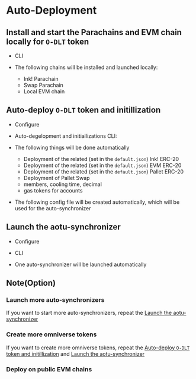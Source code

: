 # Auto-Deployment

## Install and start the Parachains and EVM chain locally for `O-DLT` token

- CLI

- The following chains will be installed and launched locally:
    - Ink! Parachain
    - Swap Parachain
    - Local EVM chain

## Auto-deploy `O-DLT` token and initillization

- Configure


- Auto-degelopment and initiallizations CLI: 
    
- The following things will be done automatically
    - Deployment of the related (set in the `default.json`) Ink! ERC-20 
    - Deployment of the related (set in the `default.json`) EVM ERC-20 
    - Deployment of the related (set in the `default.json`) Pallet ERC-20
    - Deployment of Pallet Swap
    - members, cooling time, decimal
    - gas tokens for accounts

- The following config file will be created automatically, which will be used for the auto-synchronizer

## Launch the aotu-synchronizer

- Configure

- CLI

- One auto-synchronizer will be launched automatically

## Note(Option) 

### Launch more auto-synchronizers

If you want to start more auto-synchronizers, repeat the [Launch the aotu-synchronizer](#launch-the-aotu-synchronizer)

### Create more omniverse tokens

If you want to create more omniverse tokens, repeat the [Auto-deploy `O-DLT` token and initillization](#auto-deploy-o-dlt-token-and-initillization) and [Launch the aotu-synchronizer](#launch-the-aotu-synchronizer)

### Deploy on public EVM chains


